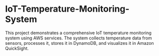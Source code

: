# IoT-Temperature-Monitoring-System
This project demonstrates a comprehensive IoT temperature monitoring system using AWS services. The system collects temperature data from sensors, processes it, stores it in DynamoDB, and visualizes it in Amazon QuickSight.
